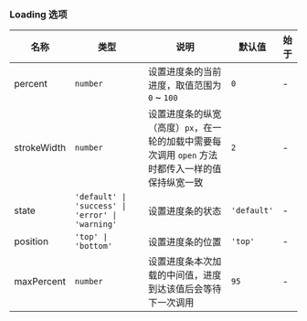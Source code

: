### Loading 选项

| 名称        | 类型                                             | 说明                                                                                             | 默认值      | 始于 |
| ----------- | ------------------------------------------------ | ------------------------------------------------------------------------------------------------ | ----------- | ---- |
| percent     | `number`                                         | 设置进度条的当前进度，取值范围为 `0` ~ `100`                                                     | `0`         | -    |
| strokeWidth | `number`                                         | 设置进度条的纵宽（高度）`px`，在一轮的加载中需要每次调用 `open` 方法时都传入一样的值保持纵宽一致 | `2`         | -    |
| state       | `'default' \| 'success' \| 'error' \| 'warning'` | 设置进度条的状态                                                                                 | `'default'` | -    |
| position    | `'top' \| 'bottom'`                              | 设置进度条的位置                                                                                 | `'top'`     | -    |
| maxPercent  | `number`                                         | 设置进度条本次加载的中间值，进度到达该值后会等待下一次调用                                       | `95`        | -    |
